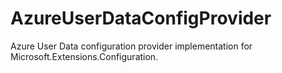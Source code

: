 # AzureUserDataConfigProvider
Azure User Data configuration provider implementation for Microsoft.Extensions.Configuration.
